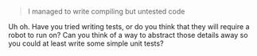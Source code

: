 > I managed to write compiling but untested code

Uh oh.  Have you tried writing tests, or do you think that they will require a robot
to run on?  Can you think of a way to abstract those details away so you could at least
write some simple unit tests?

